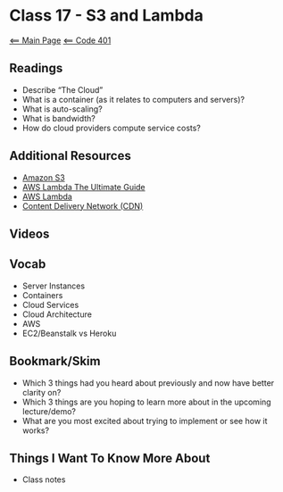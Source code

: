 # Class 17 - S3 and Lambda

[<== Main Page](../README.md)
[<== Code 401](../code401/code401.md)

## Readings

- Describe “The Cloud”
- What is a container (as it relates to computers and servers)?
- What is auto-scaling?
- What is bandwidth?
- How do cloud providers compute service costs?

## Additional Resources

- [Amazon S3](https://aws.amazon.com/s3/)
- [AWS Lambda The Ultimate Guide](https://www.serverless.com/aws-lambda)
- [AWS Lambda](https://aws.amazon.com/lambda/)
- [Content Delivery Network (CDN)](https://cyberhoot.com/cybrary/content-delivery-network-cdn/)

## Videos

## Vocab

- Server Instances
- Containers
- Cloud Services
- Cloud Architecture
- AWS
- EC2/Beanstalk vs Heroku

## Bookmark/Skim

- Which 3 things had you heard about previously and now have better clarity on?
- Which 3 things are you hoping to learn more about in the upcoming lecture/demo?
- What are you most excited about trying to implement or see how it works?

## Things I Want To Know More About

- Class notes
